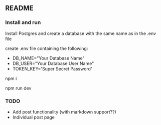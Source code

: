 ## README

### **Install and run**

Install Postgres and create a database with the same name as in the .env file

create .env file containing the following:
- DB_NAME="Your Database Name"
- DB_USER="Your Database User Name"
- TOKEN_KEY='Super Secret Password'

npm i

npm run dev

### **TODO**

- Add post functionality (with markdown support??)
- Individual post page

